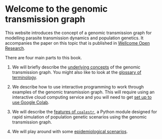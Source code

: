 # Welcome to the genomic transmission graph

This website introduces the concept of a genomic transmission graph for modelling parasite transmission dynamics and population genetics.  It accompanies the paper on this topic that is published in [Wellcome Open Research](https://wellcomeopenresearch.org/articles/8-22).

There are four main parts to this book.

1. We will briefly describe the [underlying concepts](underlying-concepts.md) of the genomic transmission graph.  You might also like to look at the [glossary of terminology](glossary.md).

1. We describe how to use interactive programming to work through examples of the genomic transmission graph.  This will require using an interactive cloud computing service and you will need to get [set up to use Google Colab](using-google-colab.md). 

1. We will describe the [features of `coalestr`](coalestr-module.md), a Python module designed for rapid simulation of population genetic scenarios using the genomic transmission graph.

1. We will play around with some [epidemiological scenarios](epidemiological-scenarios.md).